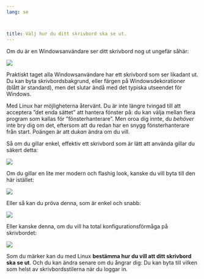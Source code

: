 ```yaml
---
lang: se



title: Välj hur du ditt skrivbord ska se ut.
---
```


Om du är en Windowsanvändare ser ditt skrivbord nog ut ungefär såhär:

<img src="Images/windows_vista.jpg" />

Praktiskt taget alla Windowsanvändare har ett skrivbord som ser likadant ut. Du kan byta skrivbordsbakgrund, eller färgen på Windowsdekorationer (blått är standard), men det slutar ändå med det typiska utseendet för Windows.

Med Linux har möjligheterna återvänt. Du är inte längre tvingad till att acceptera ”det enda sättet” att hantera  fönster på: du kan välja mellan flera program som kallas för ”fönsterhanterare”. Men oroa dig innte, du <i>behöver</i> inte bry dig om det, eftersom att du redan har en snygg fönsterhanterare från start. Poängen är att du<i>kan</i> ändra om du vill.

Så om du gillar enkel, effektiv ett skrivbord som är lätt att använda gillar du säkert detta:

<img src="Images/ubuntu.jpg"/>

Om du gillar en lite mer modern och flashig look, kanske du vill byta till den här istället:

<img src="Images/kde.png" />

Eller så kan du pröva denna, som är enkel och snabb:

<img src="Images/xfce.jpg" />

Eller kanske denna, om du vill ha total konfigurationsförmåga på skrivbordet:

<img src="Images/wm.jpg" />

Som du märker kan du med Linux <b>bestämma hur du vill att ditt skrivbord ska se ut</b>. Och du kan ändra senare om du ångrar dig: Du kan byta till vilken som helst av skrivbordsstilerna när du loggar in.




